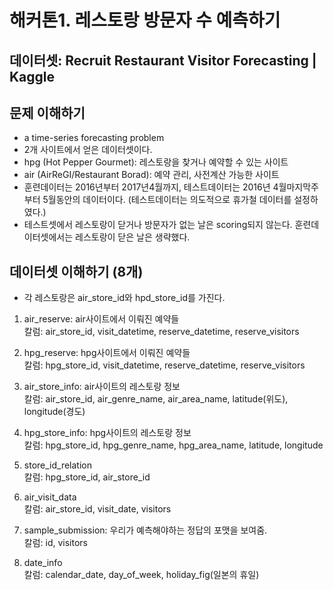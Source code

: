 # 해커톤1. 레스토랑 방문자 수 예측하기

## 데이터셋: Recruit Restaurant Visitor Forecasting | Kaggle

## 문제 이해하기
-	a time-series forecasting problem
-	2개 사이트에서 얻은 데이터셋이다.
 - hpg (Hot Pepper Gourmet): 레스토랑을 찾거나 예약할 수 있는 사이트
 - air (AirReGI/Restaurant Borad): 예약 관리, 사전계산 가능한 사이트
-	훈련데이터는 2016년부터 2017년4월까지, 테스트데이터는 2016년 4월마지막주부터 5월동안의 데이터이다. (테스트데이터는 의도적으로 휴가철 데이터를 설정하였다.)
-	테스트셋에서 레스토랑이 닫거나 방문자가 없는 날은 scoring되지 않는다. 훈련데이터셋에서는 레스토랑이 닫은 날은 생략했다.

## 데이터셋 이해하기 (8개)
-	각 레스토랑은 air_store_id와 hpd_store_id를 가진다.
1.	air_reserve: air사이트에서 이뤄진 예약들<br>
칼럼: air_store_id, visit_datetime, reserve_datetime, reserve_visitors<br>

2.	hpg_reserve: hpg사이트에서 이뤄진 예약들<br>
칼럼: hpg_store_id, visit_datetime, reserve_datetime, reserve_visitors<br>

3.	air_store_info: air사이트의 레스토랑 정보<br>
칼럼: air_store_id, air_genre_name, air_area_name, latitude(위도), longitude(경도)<br>

4.	hpg_store_info: hpg사이트의 레스토랑 정보<br>
칼럼: hpg_store_id, hpg_genre_name, hpg_area_name, latitude, longitude<br>

5.	store_id_relation<br>
칼럼: hpg_store_id, air_store_id<br>

6.	air_visit_data<br>
칼럼: air_store_id, visit_date, visitors<br>

7.	sample_submission: 우리가 예측해야하는 정답의 포맷을 보여줌.<br>
칼럼: id, visitors<br>

8.	date_info<br>
칼럼: calendar_date, day_of_week, holiday_fig(일본의 휴일)
